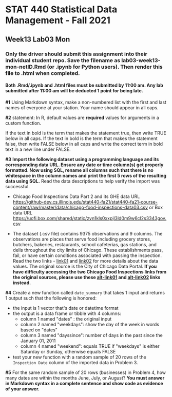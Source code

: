 # STAT 440 Statistical Data Management - Fall 2021
## Week13 Lab03 Mon
### Only the driver should submit this assignment into their individual student repo. Save the filename as lab03-week13-mon-netID.Rmd (or .ipynb for Python users). Then render this file to .html when completed. 
#### Both .Rmd/.ipynb and .html files must be submitted by 11:00 am. Any lab submitted after 11:00 am will be deducted 1 point for being late.

**#1** Using Markdown syntax, make a non-numbered list with the first and last names of everyone at your station. Your name should appear in all caps.

**#2** statement: In R, default values are **required** values for arguments in a custom function.

If the text in bold is the term that makes the statement true, then write TRUE below in all caps. If the text in bold is the term that makes the statement false, then write FALSE below in all caps and write the correct term in bold text in a new line under FALSE.

**#3** **Import the following dataset using a programming language and its corresponding data URL. Ensure any date or time column(s) get properly formatted. Now using SQL, rename all columns such that there is no whitespace in the column names and print the first 5 rows of the resulting data using SQL.** Read the data descriptions to help verify the import was successful.

- Chicago Food Inspections Data Part 2 and its GHE data URL https://github-dev.cs.illinois.edu/stat440-fa21/stat440-fa21-course-content/raw/master/data/chicago-food-inspections-data03.csv or Box data URL https://uofi.box.com/shared/static/zyn1kls0xxpjl3ld0m9w6cl2s3343gov.csv

- The dataset (.csv file) contains 9375 observations and 9 columns. The observations are places that serve food including grocery stores, butchers, bakeries, restaurants, school cafeterias, gas stations, and delis throughout the city limits of Chicago. These establishments pass, fail, or have certain conditions associated with passing the inspection. Read the two links - [link01](https://data.cityofchicago.org/api/assets/BAD5301B-681A-4202-9D25-51B2CAE672FF) and [link02](http://dev.cityofchicago.org/open%20data/data%20portal/2018/06/29/food-violations-changes.html) for more details about the data values. The original source is the City of Chicago Data Portal. **If you have difficulty accessing the two Chicago Food Inspections links from the original sources, please use these  [alt-link01](https://github-dev.cs.illinois.edu/stat440-fa21/stat440-fa21-course-content/raw/master/data/chicago-food-data-key01.pdf) and [alt-link02](https://github-dev.cs.illinois.edu/stat440-fa21/stat440-fa21-course-content/raw/master/data/chicago-food-data-key02.pdf) links instead.**

**#4** Create a new function called `date_summary` that takes 1 input and returns 1 output such that the following is honored:

- the input is 1 vector that's date or datetime format
- the output is a data frame or tibble with 4 columns: 
  - column 1 named "dates" : the original input
  - column 2 named "weekdays": show the day of the week in words based on "dates"
  - column 3 named "dayssince": number of days in the past since the January 01, 2011
  - column 4 named "weekend": equals TRUE if "weekdays" is either Saturday or Sunday, otherwise equals FALSE
- test your new function with a random sample of 20 rows of the `Inspection Date` column of the imported data in Problem 3.

**#5** For the same random sample of 20 rows (businesses) in Problem 4, how many dates are within the months June, July, or August? **You must answer in Markdown syntax in a complete sentence and show code as evidence of your answer.**
